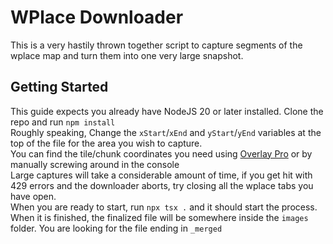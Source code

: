 # WPlace Downloader
This is a very hastily thrown together script to capture segments of the wplace map and turn them into one very large snapshot.

## Getting Started
This guide expects you already have NodeJS 20 or later installed. Clone the repo and run `npm install`  
Roughly speaking, Change the `xStart`/`xEnd` and `yStart`/`yEnd` variables at the top of the file for the area you wish to capture.  
You can find the tile/chunk coordinates you need using [Overlay Pro](https://greasyfork.org/en/scripts/545041-wplace-overlay-pro) or by manually screwing around in the console  
Large captures will take a considerable amount of time, if you get hit with 429 errors and the downloader aborts, try closing all the wplace tabs you have open.  
When you are ready to start, run `npx tsx .` and it should start the process. When it is finished, the finalized file will be somewhere inside the `images` folder. You are looking for the file ending in `_merged`
